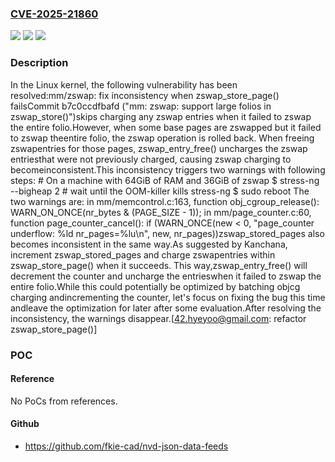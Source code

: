 ### [CVE-2025-21860](https://cve.mitre.org/cgi-bin/cvename.cgi?name=CVE-2025-21860)
![](https://img.shields.io/static/v1?label=Product&message=Linux&color=blue)
![](https://img.shields.io/static/v1?label=Version&message=b7c0ccdfbafdec98699ddb6f164beebf16f0bc45%3C%20a3652f5552b20903315612da487a7be2b95394d5%20&color=brighgreen)
![](https://img.shields.io/static/v1?label=Vulnerability&message=n%2Fa&color=brighgreen)

### Description

In the Linux kernel, the following vulnerability has been resolved:mm/zswap: fix inconsistency when zswap_store_page() failsCommit b7c0ccdfbafd ("mm: zswap: support large folios in zswap_store()")skips charging any zswap entries when it failed to zswap the entire folio.However, when some base pages are zswapped but it failed to zswap theentire folio, the zswap operation is rolled back.  When freeing zswapentries for those pages, zswap_entry_free() uncharges the zswap entriesthat were not previously charged, causing zswap charging to becomeinconsistent.This inconsistency triggers two warnings with following steps:  # On a machine with 64GiB of RAM and 36GiB of zswap  $ stress-ng --bigheap 2 # wait until the OOM-killer kills stress-ng  $ sudo reboot  The two warnings are:    in mm/memcontrol.c:163, function obj_cgroup_release():      WARN_ON_ONCE(nr_bytes & (PAGE_SIZE - 1));    in mm/page_counter.c:60, function page_counter_cancel():      if (WARN_ONCE(new < 0, "page_counter underflow: %ld nr_pages=%lu\n",	  new, nr_pages))zswap_stored_pages also becomes inconsistent in the same way.As suggested by Kanchana, increment zswap_stored_pages and charge zswapentries within zswap_store_page() when it succeeds.  This way,zswap_entry_free() will decrement the counter and uncharge the entrieswhen it failed to zswap the entire folio.While this could potentially be optimized by batching objcg charging andincrementing the counter, let's focus on fixing the bug this time andleave the optimization for later after some evaluation.After resolving the inconsistency, the warnings disappear.[42.hyeyoo@gmail.com: refactor zswap_store_page()]

### POC

#### Reference
No PoCs from references.

#### Github
- https://github.com/fkie-cad/nvd-json-data-feeds

